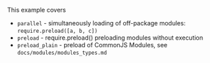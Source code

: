 This example covers

  * `parallel` - simultaneously loading of off-package modules: `require.preload([a, b, c])`
  * `preload` - require.preload() preloading modules without execution
  * `preload_plain` - preload of CommonJS Modules, see `docs/modules/modules_types.md`
